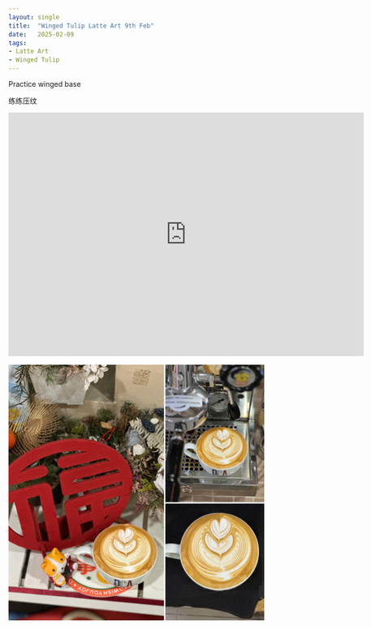 ```yaml
---
layout: single
title:  "Winged Tulip Latte Art 9th Feb"
date:   2025-02-09
tags:
- Latte Art
- Winged Tulip
---
```



Practice winged base

练练压纹



<div class="embed-container">
  <iframe
      src="https://www.youtube.com/embed/y25NMAU2li8"
      width="700"
      height="480"
      frameborder="0"
      allowfullscreen="true">
  </iframe>
</div>


![](/assets/img/2025/02/09/59286FA0-4B2D-4A38-9E70-FD593619AE7B.JPG)

